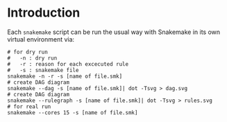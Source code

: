 # Introduction

Each ```snakemake``` script can be run the usual way with Snakemake in its own virtual environment via:
```{bash}
# for dry run
#   -n : dry run
#   -r : reason for each excecuted rule
#   -s : snakemake file
snakemake -n -r -s [name of file.smk] 
# create DAG diagram
snakemake --dag -s [name of file.smk]| dot -Tsvg > dag.svg
# create DAG diagram
snakemake --rulegraph -s [name of file.smk]| dot -Tsvg > rules.svg
# for real run
snakemake --cores 15 -s [name of file.smk]
```
